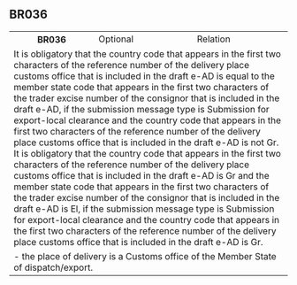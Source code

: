 ## BR036
<table>
 <tr>
  <th>
   BR036
  </th>
  <td>
   Optional
  </td>
  <td>
   Relation
  </td>
 </tr>
 <tr>
  <td colspan="3">
   It is obligatory that the country code that appears in the first two characters of the reference number of the delivery place customs office that is included in the draft e-AD is equal to the member state code that appears in the first two characters of the trader excise number of the consignor that is included in the draft e-AD, if the submission message type is Submission for export-local clearance and the country code that appears in the first two characters of the reference number of the delivery place customs office that is included in the draft e-AD is not Gr. It is obligatory that the country code that appears in the first two characters of the reference number of the delivery place customs office that is included in the draft e-AD is Gr and the member state code that appears in the first two characters of the trader excise number of the consignor that is included in the draft e-AD is El, if the submission message type is Submission for export-local clearance and the country code that appears in the first two characters of the reference number of the delivery place customs office that is included in the draft e-AD is Gr.
  </td>
 </tr>
 <tr>
  <td colspan="3">
   - the place of delivery is a Customs office of the Member State of dispatch/export.
  </td>
 </tr>
</table>
